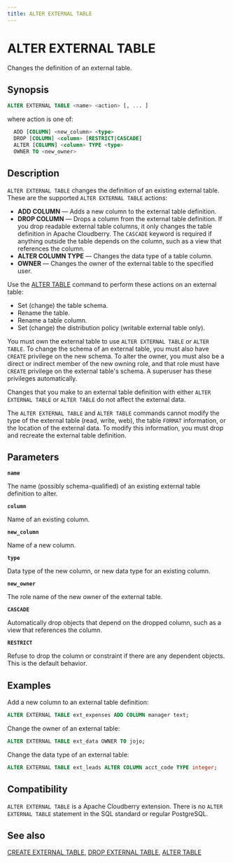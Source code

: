 ```yaml
---
title: ALTER EXTERNAL TABLE
---
```


# ALTER EXTERNAL TABLE

Changes the definition of an external table.

## Synopsis

```sql
ALTER EXTERNAL TABLE <name> <action> [, ... ]
```

where action is one of:

```sql
  ADD [COLUMN] <new_column> <type>
  DROP [COLUMN] <column> [RESTRICT|CASCADE]
  ALTER [COLUMN] <column> TYPE <type>
  OWNER TO <new_owner>
```

## Description

`ALTER EXTERNAL TABLE` changes the definition of an existing external table. These are the supported `ALTER EXTERNAL TABLE` actions:

- **ADD COLUMN** — Adds a new column to the external table definition.
- **DROP COLUMN** — Drops a column from the external table definition. If you drop readable external table columns, it only changes the table definition in Apache Cloudberry. The `CASCADE` keyword is required if anything outside the table depends on the column, such as a view that references the column.
- **ALTER COLUMN TYPE** — Changes the data type of a table column.
- **OWNER** — Changes the owner of the external table to the specified user.

Use the [ALTER TABLE](/docs/sql-stmts/alter-table.md) command to perform these actions on an external table:

- Set (change) the table schema.
- Rename the table.
- Rename a table column.
- Set (change) the distribution policy (writable external table only).

You must own the external table to use `ALTER EXTERNAL TABLE` or `ALTER TABLE`. To change the schema of an external table, you must also have `CREATE` privilege on the new schema. To alter the owner, you must also be a direct or indirect member of the new owning role, and that role must have `CREATE` privilege on the external table's schema. A superuser has these privileges automatically.

Changes that you make to an external table definition with either `ALTER EXTERNAL TABLE` or `ALTER TABLE` do not affect the external data.

The `ALTER EXTERNAL TABLE` and `ALTER TABLE` commands cannot modify the type of the external table (read, write, web), the table `FORMAT` information, or the location of the external data. To modify this information, you must drop and recreate the external table definition.

## Parameters

**`name`**

The name (possibly schema-qualified) of an existing external table definition to alter.

**`column`**

Name of an existing column.

**`new_column`**

Name of a new column.

**`type`**

Data type of the new column, or new data type for an existing column.

**`new_owner`**

The role name of the new owner of the external table.

**`CASCADE`**

Automatically drop objects that depend on the dropped column, such as a view that references the column.

**`RESTRICT`**

Refuse to drop the column or constraint if there are any dependent objects. This is the default behavior.

## Examples

Add a new column to an external table definition:

```sql
ALTER EXTERNAL TABLE ext_expenses ADD COLUMN manager text;
```

Change the owner of an external table:

```sql
ALTER EXTERNAL TABLE ext_data OWNER TO jojo;
```

Change the data type of an external table:

```sql
ALTER EXTERNAL TABLE ext_leads ALTER COLUMN acct_code TYPE integer;
```

## Compatibility

`ALTER EXTERNAL TABLE` is a Apache Cloudberry extension. There is no `ALTER EXTERNAL TABLE` statement in the SQL standard or regular PostgreSQL.

## See also

[CREATE EXTERNAL TABLE](/docs/sql-stmts/create-external-table.md), [DROP EXTERNAL TABLE](/docs/sql-stmts/drop-external-table.md), [ALTER TABLE](/docs/sql-stmts/alter-table.md)
